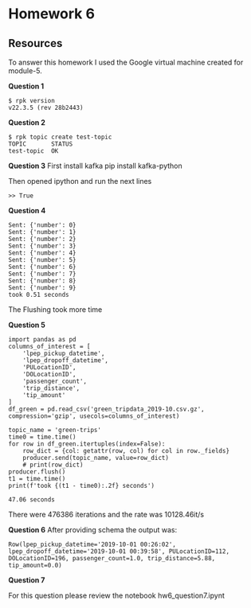# Homework 6
## Resources
To answer this homework I used the Google virtual machine created for module-5.

__Question 1__ 
``` 
$ rpk version
v22.3.5 (rev 28b2443)
```
__Question 2__ 
``` 
$ rpk topic create test-topic
TOPIC       STATUS
test-topic  OK

```
__Question 3__
First install kafka
pip install kafka-python

Then opened ipython and run the next lines 
```
>> True
```
__Question 4__ 

```
Sent: {'number': 0}
Sent: {'number': 1}
Sent: {'number': 2}
Sent: {'number': 3}
Sent: {'number': 4}
Sent: {'number': 5}
Sent: {'number': 6}
Sent: {'number': 7}
Sent: {'number': 8}
Sent: {'number': 9}
took 0.51 seconds
```
The Flushing took more time

__Question 5__ 
``` 
import pandas as pd
columns_of_interest = [
    'lpep_pickup_datetime',
    'lpep_dropoff_datetime',
    'PULocationID',
    'DOLocationID',
    'passenger_count',
    'trip_distance',
    'tip_amount'
]
df_green = pd.read_csv('green_tripdata_2019-10.csv.gz', compression='gzip', usecols=columns_of_interest) 
```
```
topic_name = 'green-trips'
time0 = time.time()
for row in df_green.itertuples(index=False):
    row_dict = {col: getattr(row, col) for col in row._fields}
    producer.send(topic_name, value=row_dict)
    # print(row_dict)
producer.flush()
t1 = time.time()
print(f'took {(t1 - time0):.2f} seconds')
```
``` 
47.06 seconds
```
There were 476386 iterations and the rate was 10128.46it/s


__Question 6__ 
After providing schema the output was:
```
Row(lpep_pickup_datetime='2019-10-01 00:26:02', lpep_dropoff_datetime='2019-10-01 00:39:58', PULocationID=112, DOLocationID=196, passenger_count=1.0, trip_distance=5.88, tip_amount=0.0)
```
__Question 7__

For this question please review the notebook hw6_question7.ipynt 



